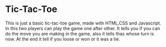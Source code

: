 # Tic-Tac-Toe
This is just a basic tic-tac-toe game, made with HTML,CSS and Javascript.
In this two players can play the game one after other.
It tells you if you can do the move you are making in the game, also it tells thas whose turn is now.
At the end it tell if you loose or won or it was a tie.
